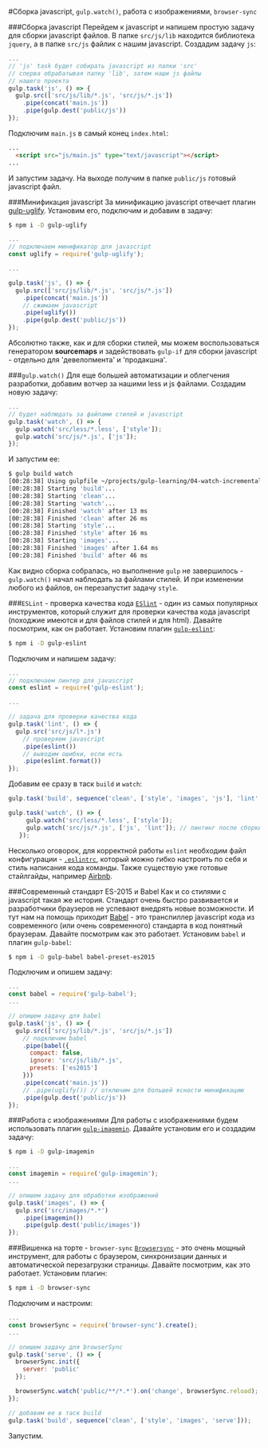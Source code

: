#Сборка javascript, `gulp.watch()`, работа с изображениями, `browser-sync`

###Сборка javascript
Перейдем к javascript и напишем простую задачу для сборки javascript файлов. В папке `src/js/lib` находится библиотека `jquery`, а в папке `src/js` файлик с нашим javascript. Создадим задачу `js`:
```js
...
// 'js' task будет собирать javascript из папки 'src'
// сперва обрабатывая папку 'lib', затем наши js файлы
// нашего проекта
gulp.task('js', () => {
  gulp.src(['src/js/lib/*.js', 'src/js/*.js'])
    .pipe(concat('main.js'))
    .pipe(gulp.dest('public/js'))
});
```
Подключим `main.js` в самый конец `index.html`:
```html
...
  <script src="js/main.js" type="text/javascript"></script>
...
```
И запустим задачу. На выходе получим в папке `public/js` готовый javascript файл.

###Минификация javascript
За минификацию javascript отвечает плагин [gulp-uglify](https://www.npmjs.com/package/gulp-uglify).
Установим его, подключим и добавим в задачу:
```sh
$ npm i -D gulp-uglify
```

```js
...
// подключаем минификатор для javascript
const uglify = require('gulp-uglify');

...

gulp.task('js', () => {
  gulp.src(['src/js/lib/*.js', 'src/js/*.js'])
    .pipe(concat('main.js'))
    // сжимаем javascript
    .pipe(uglify())
    .pipe(gulp.dest('public/js'))
});
```
Абсолютно также, как и для сборки стилей, мы можем воспользоваться генератором **sourcemaps** и задействовать `gulp-if` для сборки javascript - отдельно для 'девелопмента' и 'продакшна'.

###`gulp.watch()`
Для еще большей автоматизации и облегчения разработки, добавим вотчер за нашими less и js файлами. Создадим новую задачу:
```js
...
// будет наблюдать за файлами стилей и javascript
gulp.task('watch', () => {
  gulp.watch('src/less/*.less', ['style']);
  gulp.watch('src/js/*.js', ['js']);
});
```
И запустим ее:
```sh
$ gulp build watch
[00:28:38] Using gulpfile ~/projects/gulp-learning/04-watch-incremental-build/gulpfile.js
[00:28:38] Starting 'build'...
[00:28:38] Starting 'clean'...
[00:28:38] Starting 'watch'...
[00:28:38] Finished 'watch' after 13 ms
[00:28:38] Finished 'clean' after 26 ms
[00:28:38] Starting 'style'...
[00:28:38] Finished 'style' after 16 ms
[00:28:38] Starting 'images'...
[00:28:38] Finished 'images' after 1.64 ms
[00:28:38] Finished 'build' after 46 ms
```
Как видно сборка собралась, но выполнение `gulp` не завершилось - `gulp.watch()` начал наблюдать за файлами стилей. И при изменении любого из файлов, он перезапустит задачу `style`.

###`ESLint` - проверка качества кода
[`ESlint`](http://eslint.org/) - один из самых популярных инструментов, который служит для проверки качества кода javascript (походжие имеются и для файлов стилей и для html). Давайте посмотрим, как он работает. Установим плагин [`gulp-eslint`](https://www.npmjs.com/package/gulp-eslint):
```sh
$ npm i -D gulp-eslint
```
Подключим и напишем задачу:
```js
...
// подключаем линтер для javascript
const eslint = require('gulp-eslint');

...

// задача для проверки качества кода
gulp.task('lint', () => {
  gulp.src('src/js/l*.js')
    // проверяем javascript
    .pipe(eslint())
    // выводим ошибки, если есть
    .pipe(eslint.format())
});
```
Добавим ее сразу в таск `build` и `watch`:
```js
gulp.task('build', sequence('clean', ['style', 'images', 'js'], 'lint', 'watch'));

gulp.task('watch', () => {
     gulp.watch('src/less/*.less', ['style']);
     gulp.watch('src/js/*.js', ['js', 'lint']); // линтинг после сборки js
   });
```
Несколько оговорок, для корректной работы `eslint` необходим файл конфигурации - [`.eslintrc`](http://eslint.org/docs/user-guide/configuring), который можно гибко настроить по себя и стиль написания кода команды. Также существую уже готовые стайлгайды, например [Airbnb](https://github.com/airbnb/javascript).

###Современный стандарт ES-2015 и Babel
 Как и со стилями с javascript такая же история. Стандарт очень быстро развивается и разработчики браузеров не успевают внедрять новые возможности. И тут нам на помощь приходит [Babel](https://babeljs.io/) - это транспиллер javascript кода из современного (или очень современного) стандарта в код понятный браузерам. Давайте посмотрим как это работает.
 Установим `babel` и плагин `gulp-babel`:
```sh
$ npm i -D gulp-babel babel-preset-es2015
```
Подключим и опишем задачу:
```js
...
const babel = require('gulp-babel');
...

// опишем задачу для babel
gulp.task('js', () => {
  gulp.src(['src/js/lib/*.js', 'src/js/*.js'])
    // подключим babel
    .pipe(babel({
      compact: false,
      ignore: 'src/js/lib/*.js',
      presets: ['es2015']
    }))
    .pipe(concat('main.js'))
    // .pipe(uglify()) // отключим для большей ясности минификацию
    .pipe(gulp.dest('public/js'))
});
```

###Работа с изображениями
Для работы с изображениями будем использовать плагин [`gulp-imagemin`](https://www.npmjs.com/package/gulp-imagemin). Давайте установим его и создадим задачу:
```sh
$ npm i -D gulp-imagemin
```

```js
...
const imagemin = require('gulp-imagemin');
...

// опишем задачу для обработки изображений
gulp.task('images', () => {
  gulp.src('src/images/*.*')
    .pipe(imagemin())
    .pipe(gulp.dest('public/images'))
});
```

###Вишенка на торте - `browser-sync`
[`Browsersync`](https://www.browsersync.io/docs/gulp) - это очень мощный инструмент, для работы с браузером, синхронизации данных и автоматической перезагрузки страницы. Давайте посмотрим, как это работает.
Установим плагин:
```sh
$ npm i -D browser-sync
```
Подключим и настроим:
```js
...
const browserSync = require('browser-sync').create();
...

// опишем задачу для browserSync
gulp.task('serve', () => {
  browserSync.init({
    server: 'public'
  });

  browserSync.watch('public/**/*.*').on('change', browserSync.reload);
});

// добавим ее в таск build
gulp.task('build', sequence('clean', ['style', 'images', 'serve']));
```
Запустим.
